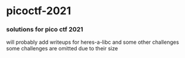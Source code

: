 # picoctf-2021
### solutions for pico ctf 2021 

will probably add writeups for heres-a-libc and some other challenges
some challenges are omitted due to their size
